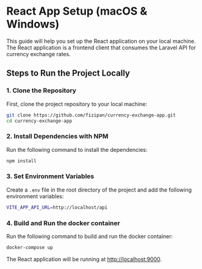 # React App Setup (macOS & Windows)

This guide will help you set up the React application on your local machine. The React application is a frontend client that consumes the Laravel API for currency exchange rates.

## Steps to Run the Project Locally

### 1. Clone the Repository

First, clone the project repository to your local machine:

```bash
git clone https://github.com/fizipan/currency-exchange-app.git
cd currency-exchange-app
```

### 2. Install Dependencies with NPM

Run the following command to install the dependencies:

```bash
npm install
```

<!-- set .env -->

### 3. Set Environment Variables

Create a `.env` file in the root directory of the project and add the following environment variables:

```bash
VITE_APP_API_URL=http://localhost/api
```

<!-- docker build and run -->

### 4. Build and Run the docker container

Run the following command to build and run the docker container:

```bash
docker-compose up
```

The React application will be running at [http://localhost:9000](http://localhost:9000).
